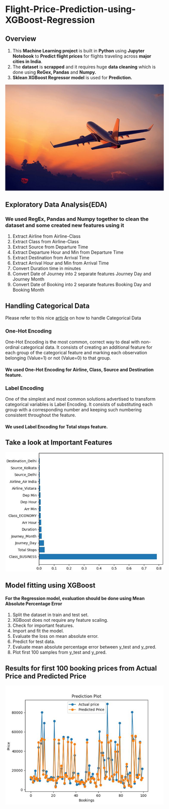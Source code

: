 # Flight-Price-Prediction-using-XGBoost-Regression

## Overview
1. This **Machine Learning project** is built in **Python** using **Jupyter Notebook** to **Predict flight prices** for flights traveling across **major cities in India**.
2. The **dataset** is **scrapped** and it requires huge **data cleaning** which is done using **ReGex, Pandas** and **Numpy.**
3. **Sklean XGBoost Regressor model** is used for **Prediction.**

![Airplane](Airplane.jpg)

## Exploratory Data Analysis(EDA)

### We used RegEx, Pandas and Numpy together to clean the dataset and some created new features using it

1. Extract Airline from Airline-Class
2. Extract Class from Airline-Class
3. Extract Source from Departure Time	
4. Extract Departure Hour and Min from Departure Time
5. Extract Destination from Arrival Time
6. Extract Arrival Hour and Min from Arrival Time
7. Convert Duration time in minutes
8. Convert Date of Journey into 2 separate features Journey Day and Journey Month
9. Convert Date of Booking into 2 separate features Booking Day and Booking Month

## Handling Categorical Data

Please refer to this nice [article](https://towardsdatascience.com/handling-categorical-data-the-right-way-9d1279956fc6) on how to handle Categorical Data

### One-Hot Encoding
One-Hot Encoding is the most common, correct way to deal with non-ordinal categorical data. It consists of creating an additional feature for each group of the categorical feature and marking each observation belonging (Value=1) or not (Value=0) to that group. 

#### We used One-Hot Encoding for Airline, Class, Source and Destination feature.

### Label Encoding
One of the simplest and most common solutions advertised to transform categorical variables is Label Encoding. It consists of substituting each group with a corresponding number and keeping such numbering consistent throughout the feature.

#### We used Label Encoding for Total stops feature.

## Take a look at Important Features

![Features](Imp_Features.jpg)

## Model fitting using XGBoost 

#### For the Regression model, evaluation should be done using Mean Absolute Percentage Error

1. Split the dataset in train and test set.
2. XGBoost does not require any feature scaling.
3. Check for important features.
4. Import and fit the model.
5. Evaluate the loss on mean absolute error.
6. Predict for test data.
7. Evaluate mean absolute percentage error between y_test and y_pred.
8. Plot first 100 samples from y_test and y_pred.

## Results for first 100 booking prices from Actual Price and Predicted Price

![Result](Result.jpg)


